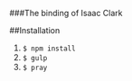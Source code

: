 ###The binding of Isaac Clark

##Installation 

1. ```$ npm install```
2. ```$ gulp```
3. ```$ pray```
